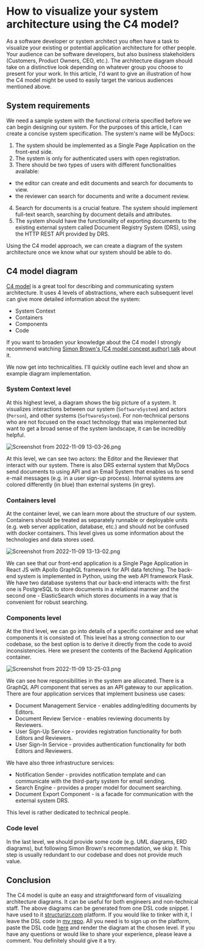 # How to visualize your system architecture using the C4 model?

As a software developer or system architect you often have a task to visualize your existing or potential application architecture for other people. Your audience can be software developers, but also business stakeholders (Customers, Product Owners, CEO, etc.). The architecture diagram should take on a distinctive look depending on whatever group you choose to present for your work. In this article, I'd want to give an illustration of how the C4 model might be used to easily target the various audiences mentioned above.

## System requirements
We need a sample system with the functional criteria specified before we can begin designing our system. For the purposes of this article, I can create a concise system specification. The system's name will be MyDocs:

1. The system should be implemented as a Single Page Application on the front-end side.
2. The system is only for authenticated users with open registration.
3. There should be two types of users with different functionalities available:
  - the editor can create and edit documents and search for documents to view.
  - the reviewer can search for documents and write a document review.
4. Search for documents is a crucial feature. The system should implement full-text search, searching by document details and attributes.
5. The system should have the functionality of exporting documents to the existing external system called Document Registry System (DRS), using the HTTP REST API provided by DRS.

Using the C4 model approach, we can create a diagram of the system architecture once we know what our system should be able to do.

## C4 model diagram
[C4 model](https://c4model.com/) is a great tool for describing and communicating system architecture. It uses 4 levels of abstractions, where each subsequent level can give more detailed information about the system:
- System Context
- Containers
- Components
- Code

If you want to broaden your knowledge about the C4 model I strongly recommend watching [Simon Brown's (C4 model concept author) talk](https://www.youtube.com/watch?v=x2-rSnhpw0g) about it.

We now get into technicalities. I'll quickly outline each level and show an example diagram implementation.

### System Context level
At this highest level, a diagram shows the big picture of a system. It visualizes interactions between our system (`SoftwareSystem`) and actors (`Person`), and other systems (`SoftwareSystem`). For non-technical persons who are not focused on the exact technology that was implemented but want to get a broad sense of the system landscape, it can be incredibly helpful.

![Screenshot from 2022-11-09 13-03-26.png](https://cdn.hashnode.com/res/hashnode/image/upload/v1667995439168/XGN3TE6bB.png)

At this level, we can see two actors: the Editor and the Reviewer that interact with our system. There is also DRS external system that MyDocs send documents to using API and an Email System that enables us to send e-mail messages (e.g. in a user sign-up process). Internal systems are colored differently (in blue) than external systems (in grey).

### Containers level
At the container level, we can learn more about the structure of our system. Containers should be treated as separately runnable or deployable units (e.g. web server application, database, etc.) and should not be confused with docker containers. This level gives us some information about the technologies and data stores used.

![Screenshot from 2022-11-09 13-13-02.png](https://cdn.hashnode.com/res/hashnode/image/upload/v1667996000055/H9JX7pt8v.png)

We can see that our front-end application is a Single Page Application in React JS with Apollo GraphQL framework for API data fetching. The back-end system is implemented in Python, using the web API framework Flask. We have two database systems that our back-end interacts with: the first one is PostgreSQL to store documents in a relational manner and the second one - ElasticSearch which stores documents in a way that is convenient for robust searching. 

### Components level
At the third level, we can go into details of a specific container and see what components it is consisted of. This level has a strong connection to our codebase, so the best option is to derive it directly from the code to avoid inconsistencies. Here we present the contents of the Backend Application container. 

![Screenshot from 2022-11-09 13-25-03.png](https://cdn.hashnode.com/res/hashnode/image/upload/v1667996828462/DAbwzOkvV.png)

We can see how responsibilities in the system are allocated. There is a GraphQL API component that serves as an API gateway to our application. There are four application services that implement business use cases:
- Document Management Service - enables adding/editing documents by Editors. 
- Document Review Service - enables reviewing documents by Reviewers.
- User Sign-Up Service - provides registration functionality for both Editors and Reviewers.
- User Sign-In Service - provides authentication functionality for both Editors and Reviewers.

We have also three infrastructure services:
- Notification Sender - provides notification template and can communicate with the third-party system for email sending.
- Search Engine - provides a proper model for document searching.
- Document Export Component - is a facade for communication with the external system DRS.

This level is rather dedicated to technical people.

### Code level
In the last level, we should provide some code (e.g. UML diagrams, ERD diagrams), but following Simon Brown's recommendation, we skip it. This step is usually redundant to our codebase and does not provide much value.

## Conclusion
The C4 model is quite an easy and straightforward form of visualizing architecture diagrams. It can be useful for both engineers and non-technical staff. The above diagrams can be generated from one DSL code snippet. I have used to it [structurizr.com](https://structurizr.com) platform. If you would like to tinker with it, I leave the DSL code in [my repo](https://github.com/jorzel/system-architecture). All you need is to sign up on the platform, paste the DSL code [here](https://structurizr.com/dsl) and render the diagram at the chosen level. If you have any questions or would like to share your experience, please leave a comment. You definitely should give it a try.

